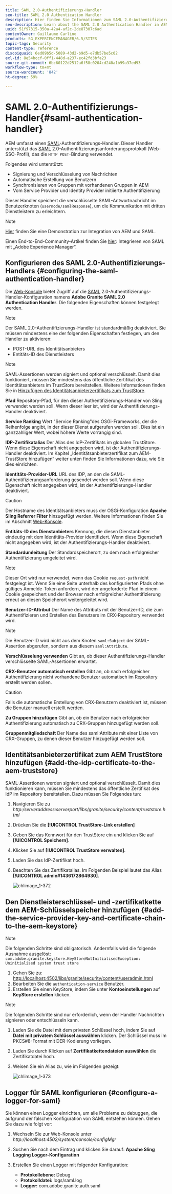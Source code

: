 ```yaml
---
title: SAML 2.0-Authentifizierungs-Handler
seo-title: SAML 2.0 Authentication Handler
description: Hier finden Sie Informationen zum SAML 2.0-Authentifizierungs-Handler in AEM.
seo-description: Learn about the SAML 2.0 Authentication Handler in AEM.
uuid: 51f97315-350a-42a4-af2c-2de87307c6ad
contentOwner: Guillaume Carlino
products: SG_EXPERIENCEMANAGER/6.5/SITES
topic-tags: Security
content-type: reference
discoiquuid: 6ed09b5d-5089-43d2-b9d5-e7db57be5c02
exl-id: 8e54bccf-0ff1-448d-a237-ec42fd3bfa23
source-git-commit: 6bc60122d2512a6f58c0204cd240a1b99a37ed93
workflow-type: tm+mt
source-wordcount: '842'
ht-degree: 59%

---
```


# SAML 2.0-Authentifizierungs-Handler{#saml-authentication-handler}

AEM umfasst einen [SAML](http://saml.xml.org/saml-specifications)-Authentifizierungs-Handler. Dieser Handler unterstützt das [SAML](http://saml.xml.org/saml-specifications) 2.0-Authentifizierungsanforderungsprotokoll (Web-SSO-Profil), das die `HTTP POST`-Bindung verwendet.

Folgendes wird unterstützt:

* Signierung und Verschlüsselung von Nachrichten
* Automatische Erstellung von Benutzern
* Synchronisieren von Gruppen mit vorhandenen Gruppen in AEM
* Vom Service Provider und Identity Provider initiierte Authentifizierung

Dieser Handler speichert die verschlüsselte SAML-Antwortnachricht im Benutzerknoten (`usernode/samlResponse`), um die Kommunikation mit dritten Dienstleistern zu erleichtern.

>[!NOTE]
>
>[Hier](https://helpx.adobe.com/experience-manager/kb/simple-saml-demo.html) finden Sie eine Demonstration zur Integration von AEM und SAML.
>
>Einen End-to-End-Community-Artikel finden Sie [hier](https://helpx.adobe.com/de/experience-manager/using/aem63_saml.html): Integrieren von SAML mit „Adobe Experience Manager“.

## Konfigurieren des SAML 2.0-Authentifizierungs-Handlers {#configuring-the-saml-authentication-handler}

Die [Web-Konsole](/help/sites-deploying/configuring-osgi.md) bietet Zugriff auf die [SAML](http://saml.xml.org/saml-specifications) 2.0-Authentifizierungs-Handler-Konfiguration namens **Adobe Granite SAML 2.0 Authentication Handler**. Die folgenden Eigenschaften können festgelegt werden.

>[!NOTE]
>
>Der SAML 2.0-Authentifizierungs-Handler ist standardmäßig deaktiviert. Sie müssen mindestens eine der folgenden Eigenschaften festlegen, um den Handler zu aktivieren:
>
>* POST-URL des Identitätsanbieters
>* Entitäts-ID des Dienstleisters
>


>[!NOTE]
>
>SAML-Assertionen werden signiert und optional verschlüsselt. Damit dies funktioniert, müssen Sie mindestens das öffentliche Zertifikat des Identitätsanbieters im TrustStore bereitstellen. Weitere Informationen finden Sie in [Hinzufügen des Identitätsanbieterzertifikats zum TrustStore](/help/sites-administering/saml-2-0-authenticationhandler.md#add-the-idp-certificate-to-the-aem-truststore).

**Pfad** Repository-Pfad, für den dieser Authentifizierungs-Handler von Sling verwendet werden soll. Wenn dieser leer ist, wird der Authentifizierungs-Handler deaktiviert.

**Service Ranking** Wert &quot;Service Ranking&quot;des OSGi-Frameworks, der die Reihenfolge angibt, in der dieser Dienst aufgerufen werden soll. Dies ist ein ganzzahliger Wert, wobei höhere Werte vorrangig sind.

**IDP-Zertifikatalias** Der Alias des IdP-Zertifikats im globalen TrustStore. Wenn diese Eigenschaft nicht angegeben wird, ist der Authentifizierungs-Handler deaktiviert. Im Kapitel „Identitätsanbieterzertifikat zum AEM-TrustStore hinzufügen“ weiter unten finden Sie Informationen dazu, wie Sie dies einrichten.

**Identitäts-Provider-URL** URL des IDP, an den die SAML-Authentifizierungsanforderung gesendet werden soll. Wenn diese Eigenschaft nicht angegeben wird, ist der Authentifizierungs-Handler deaktiviert.

>[!CAUTION]
>
>Der Hostname des Identitätsanbieters muss der OSGi-Konfiguration **Apache Sling Referrer Filter** hinzugefügt werden. Weitere Informationen finden Sie im Abschnitt [Web-Konsole](/help/sites-deploying/configuring-osgi.md).

**Entitäts-ID des Dienstanbieters** Kennung, die diesen Dienstanbieter eindeutig mit dem Identitäts-Provider identifiziert. Wenn diese Eigenschaft nicht angegeben wird, ist der Authentifizierungs-Handler deaktiviert.

**Standardumleitung** Der Standardspeicherort, zu dem nach erfolgreicher Authentifizierung umgeleitet wird.

>[!NOTE]
>
>Dieser Ort wird nur verwendet, wenn das Cookie `request-path` nicht festgelegt ist. Wenn Sie eine Seite unterhalb des konfigurierten Pfads ohne gültiges Anmelde-Token anfordern, wird der angeforderte Pfad in einem Cookie gespeichert
>und der Browser nach erfolgreicher Authentifizierung erneut an diesen Speicherort weitergeleitet wird.

**Benutzer-ID-Attribut** Der Name des Attributs mit der Benutzer-ID, die zum Authentifizieren und Erstellen des Benutzers im CRX-Repository verwendet wird.

>[!NOTE]
>
>Die Benutzer-ID wird nicht aus dem Knoten `saml:Subject` der SAML-Assertion abgerufen, sondern aus diesem `saml:Attribute`.

**Verschlüsselung verwenden** Gibt an, ob dieser Authentifizierungs-Handler verschlüsselte SAML-Assertionen erwartet.

**CRX-Benutzer automatisch erstellen** Gibt an, ob nach erfolgreicher Authentifizierung nicht vorhandene Benutzer automatisch im Repository erstellt werden sollen.

>[!CAUTION]
>
>Falls die automatische Erstellung von CRX-Benutzern deaktiviert ist, müssen die Benutzer manuell erstellt werden.

**Zu Gruppen hinzufügen** Gibt an, ob ein Benutzer nach erfolgreicher Authentifizierung automatisch zu CRX-Gruppen hinzugefügt werden soll.

**Gruppenmitgliedschaft** Der Name des saml:Attribute mit einer Liste von CRX-Gruppen, zu denen dieser Benutzer hinzugefügt werden soll.

## Identitätsanbieterzertifikat zum AEM TrustStore hinzufügen {#add-the-idp-certificate-to-the-aem-truststore}

SAML-Assertionen werden signiert und optional verschlüsselt. Damit dies funktionieren kann, müssen Sie mindestens das öffentliche Zertifikat des IdP im Repository bereitstellen. Dazu müssen Sie Folgendes tun:

1. Navigieren Sie zu *http:/serveraddress:serverport/libs/granite/security/content/truststore.html*
1. Drücken Sie die **[!UICONTROL TrustStore-Link erstellen]**
1. Geben Sie das Kennwort für den TrustStore ein und klicken Sie auf **[!UICONTROL Speichern]**.
1. Klicken Sie auf **[!UICONTROL TrustStore verwalten]**.
1. Laden Sie das IdP-Zertifikat hoch.
1. Beachten Sie das Zertifikatalias. Im Folgenden Beispiel lautet das Alias **[!UICONTROL admin#1436172864930]**.

   ![chlimage_1-372](assets/chlimage_1-372.png)

## Den Dienstleisterschlüssel- und -zertifikatkette dem AEM-Schlüsselspeicher hinzufügen {#add-the-service-provider-key-and-certificate-chain-to-the-aem-keystore}

>[!NOTE]
>
>Die folgenden Schritte sind obligatorisch. Andernfalls wird die folgende Ausnahme ausgelöst: `com.adobe.granite.keystore.KeyStoreNotInitialisedException: Uninitialised system trust store`

1. Gehen Sie zu: [http://localhost:4502/libs/granite/security/content/useradmin.html](http://localhost:4502/libs/granite/security/content/useradmin.html)
1. Bearbeiten Sie die `authentication-service` Benutzer.
1. Erstellen Sie einen KeyStore, indem Sie unter **Kontoeinstellungen** auf **KeyStore erstellen** klicken.

>[!NOTE]
>
>Die folgenden Schritte sind nur erforderlich, wenn der Handler Nachrichten signieren oder entschlüsseln kann.

1. Laden Sie die Datei mit dem privaten Schlüssel hoch, indem Sie auf **Datei mit privatem Schlüssel auswählen** klicken. Der Schlüssel muss im PKCS#8-Format mit DER-Kodierung vorliegen.
1. Laden Sie durch Klicken auf **Zertifikatkettendateien auswählen** die Zertifikatdatei hoch.
1. Weisen Sie ein Alias zu, wie im Folgenden gezeigt:

   ![chlimage_1-373](assets/chlimage_1-373.png)

## Logger für SAML konfigurieren {#configure-a-logger-for-saml}

Sie können einen Logger einrichten, um alle Probleme zu debuggen, die aufgrund der falschen Konfiguration von SAML entstehen können. Gehen Sie dazu wie folgt vor:

1. Wechseln Sie zur Web-Konsole unter *http://localhost:4502/system/console/configMgr*
1. Suchen Sie nach dem Eintrag und klicken Sie darauf: **Apache Sling Logging Logger-Konfiguration**
1. Erstellen Sie einen Logger mit folgender Konfiguration:

   * **Protokollebene:** Debug
   * **Protokolldatei:** logs/saml.log
   * **Logger:** com.adobe.granite.auth.saml
